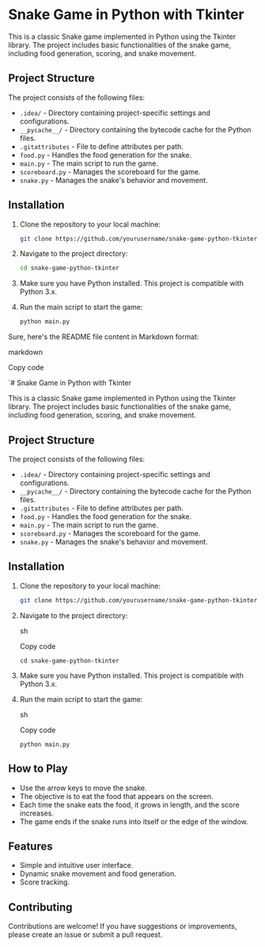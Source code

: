 # Snake Game in Python with Tkinter

This is a classic Snake game implemented in Python using the Tkinter library. The project includes basic functionalities of the snake game, including food generation, scoring, and snake movement.

## Project Structure

The project consists of the following files:

- `.idea/` - Directory containing project-specific settings and configurations.
- `__pycache__/` - Directory containing the bytecode cache for the Python files.
- `.gitattributes` - File to define attributes per path.
- `food.py` - Handles the food generation for the snake.
- `main.py` - The main script to run the game.
- `scoreboard.py` - Manages the scoreboard for the game.
- `snake.py` - Manages the snake's behavior and movement.

## Installation

1. Clone the repository to your local machine:
   ```sh
   git clone https://github.com/yourusername/snake-game-python-tkinter.git

2. Navigate to the project directory:
   ```sh
   cd snake-game-python-tkinter

3. Make sure you have Python installed. This project is compatible with Python 3.x.

4. Run the main script to start the game:
   ```sh
   python main.py


Sure, here's the README file content in Markdown format:

markdown

Copy code

`# Snake Game in Python with Tkinter

This is a classic Snake game implemented in Python using the Tkinter library. The project includes basic functionalities of the snake game, including food generation, scoring, and snake movement.

## Project Structure

The project consists of the following files:

- `.idea/` - Directory containing project-specific settings and configurations.
- `__pycache__/` - Directory containing the bytecode cache for the Python files.
- `.gitattributes` - File to define attributes per path.
- `food.py` - Handles the food generation for the snake.
- `main.py` - The main script to run the game.
- `scoreboard.py` - Manages the scoreboard for the game.
- `snake.py` - Manages the snake's behavior and movement.

## Installation

1. Clone the repository to your local machine:
   ```sh
   git clone https://github.com/yourusername/snake-game-python-tkinter.git `

1.  Navigate to the project directory:

    sh

    Copy code

    `cd snake-game-python-tkinter`

2.  Make sure you have Python installed. This project is compatible with Python 3.x.

3.  Run the main script to start the game:

    sh

    Copy code

    `python main.py`

How to Play
-----------

-   Use the arrow keys to move the snake.
-   The objective is to eat the food that appears on the screen.
-   Each time the snake eats the food, it grows in length, and the score increases.
-   The game ends if the snake runs into itself or the edge of the window.

Features
--------

-   Simple and intuitive user interface.
-   Dynamic snake movement and food generation.
-   Score tracking.

Contributing
------------

Contributions are welcome! If you have suggestions or improvements, please create an issue or submit a pull request.
